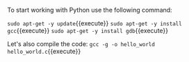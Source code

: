 To start working with Python use the following command:

`sudo apt-get -y update`{{execute}}
`sudo apt-get -y install gcc`{{execute}}
`sudo apt-get -y install gdb`{{execute}}


Let's also compile the code:
`gcc -g -o hello_world hello_world.c`{{execute}}